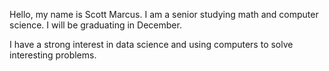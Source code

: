 Hello, my name is Scott Marcus. I am a senior studying math and computer science. I will be graduating in December.

I have a strong interest in data science and using computers to solve interesting problems.
